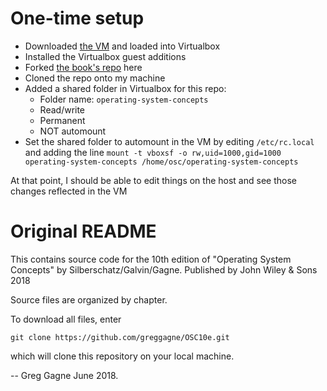 # One-time setup

- Downloaded [the VM](http://cs.westminstercollege.edu/~greg/osc10e/vm/index.html) and loaded into Virtualbox
- Installed the Virtualbox guest additions
- Forked [the book's repo](https://github.com/greggagne/osc10e) here
- Cloned the repo onto my machine
- Added a shared folder in Virtualbox for this repo:
    - Folder name: `operating-system-concepts`
    - Read/write
    - Permanent
    - NOT automount
- Set the shared folder to automount in the VM by editing `/etc/rc.local` and adding the line `mount -t vboxsf -o rw,uid=1000,gid=1000 operating-system-concepts /home/osc/operating-system-concepts`

At that point, I should be able to edit things on the host and see those changes reflected in the VM


# Original README

This contains source code for the 10th edition of
"Operating System Concepts" by Silberschatz/Galvin/Gagne.
Published by John Wiley & Sons 2018

Source files are organized by chapter. 

To download all files, enter

    git clone https://github.com/greggagne/OSC10e.git

which will clone this repository on your local machine.

-- Greg Gagne June 2018.
